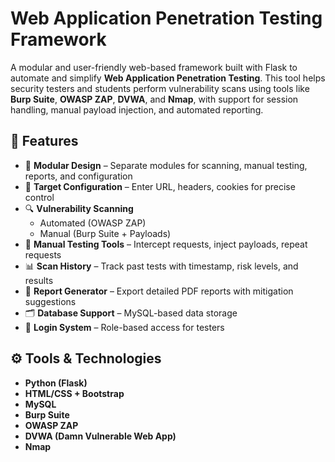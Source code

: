 # Web Application Penetration Testing Framework

A modular and user-friendly web-based framework built with Flask to automate and simplify **Web Application Penetration Testing**. This tool helps security testers and students perform vulnerability scans using tools like **Burp Suite**, **OWASP ZAP**, **DVWA**, and **Nmap**, with support for session handling, manual payload injection, and automated reporting.


## 🚀 Features

- 🧩 **Modular Design** – Separate modules for scanning, manual testing, reports, and configuration
- 🔧 **Target Configuration** – Enter URL, headers, cookies for precise control
- 🔍 **Vulnerability Scanning**
  - Automated (OWASP ZAP)
  - Manual (Burp Suite + Payloads)
- 📝 **Manual Testing Tools** – Intercept requests, inject payloads, repeat requests
- 📊 **Scan History** – Track past tests with timestamp, risk levels, and results
- 🧾 **Report Generator** – Export detailed PDF reports with mitigation suggestions
- 🗂️ **Database Support** – MySQL-based data storage
- 🔐 **Login System** – Role-based access for testers


## ⚙️ Tools & Technologies

- **Python (Flask)**
- **HTML/CSS + Bootstrap**
- **MySQL**
- **Burp Suite**
- **OWASP ZAP**
- **DVWA (Damn Vulnerable Web App)**
- **Nmap**

